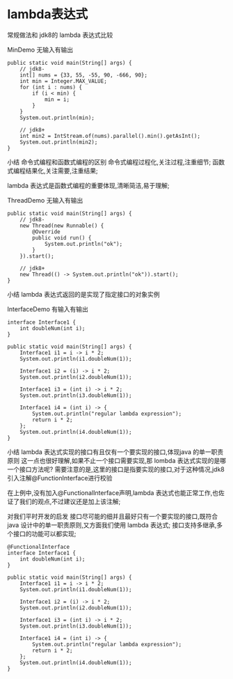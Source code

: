 # lambda表达式

常规做法和 jdk8的 lambda 表达式比较

MinDemo 无输入有输出
```
public static void main(String[] args) {
    // jdk8-
    int[] nums = {33, 55, -55, 90, -666, 90};
    int min = Integer.MAX_VALUE;
    for (int i : nums) {
        if (i < min) {
            min = i;
        }
    }
    System.out.println(min);

    // jdk8+
    int min2 = IntStream.of(nums).parallel().min().getAsInt();
    System.out.println(min2);
}

```

小结
命令式编程和函数式编程的区别
命令式编程过程化,关注过程,注重细节;
函数式编程结果化,关注需要,注重结果;

lambda 表达式是函数式编程的重要体现,清晰简洁,易于理解;

ThreadDemo 无输入有输出
```
public static void main(String[] args) {
    // jdk8-
    new Thread(new Runnable() {
        @Override
        public void run() {
            System.out.println("ok");
        }
    }).start();

    // jdk8+
    new Thread(() -> System.out.println("ok")).start();
}
```

小结
lambda 表达式返回的是实现了指定接口的对象实例

InterfaceDemo 有输入有输出
```
interface Interface1 {
    int doubleNum(int i);
}

public static void main(String[] args) {
    Interface1 i1 = i -> i * 2;
    System.out.println(i1.doubleNum(1));

    Interface1 i2 = (i) -> i * 2;
    System.out.println(i2.doubleNum(1));

    Interface1 i3 = (int i) -> i * 2;
    System.out.println(i3.doubleNum(1));

    Interface1 i4 = (int i) -> {
        System.out.println("regular lambda expression");
        return i * 2;
    };
    System.out.println(i4.doubleNum(1));
}

```

小结
lambda 表达式实现的接口有且仅有一个要实现的接口,体现java 的单一职责原则
这一点也很好理解,如果不止一个接口需要实现,那 lombda 表达式实现的是哪一个接口方法呢?
需要注意的是,这里的接口是指要实现的接口,对于这种情况,jdk8引入注解@FunctionInterface进行校验

在上例中,没有加入@FunctionalInterface声明,lambda 表达式也能正常工作,也佐证了我们的观点,不过建议还是加上该注解;

对我们平时开发的启发
接口尽可能的细并且最好只有一个要实现的接口,既符合java 设计中的单一职责原则,又方面我们使用 lambda 表达式;
接口支持多继承,多个接口的功能可以都实现;

```
@FunctionalInterface
interface Interface1 {
    int doubleNum(int i);
}

public static void main(String[] args) {
    Interface1 i1 = i -> i * 2;
    System.out.println(i1.doubleNum(1));

    Interface1 i2 = (i) -> i * 2;
    System.out.println(i2.doubleNum(1));

    Interface1 i3 = (int i) -> i * 2;
    System.out.println(i3.doubleNum(1));

    Interface1 i4 = (int i) -> {
        System.out.println("regular lambda expression");
        return i * 2;
    };
    System.out.println(i4.doubleNum(1));
}

```








